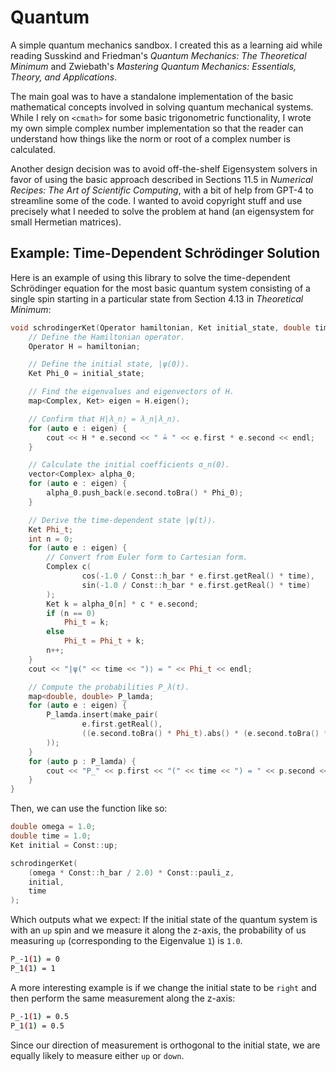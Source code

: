 # Quantum

A simple quantum mechanics sandbox.  I created this as a learning aid while
reading Susskind and Friedman's _Quantum Mechanics: The Theoretical Minimum_
and Zwiebath's _Mastering Quantum Mechanics: Essentials, Theory, and
Applications_.

The main goal was to have a standalone implementation of the basic mathematical
concepts involved in solving quantum mechanical systems.  While I rely on
`<cmath>` for some basic trigonometric functionality, I wrote my own simple
complex number implementation so that the reader can understand how things like
the norm or root of a complex number is calculated.

Another design decision was to avoid off-the-shelf Eigensystem solvers in favor
of using the basic approach described in Sections 11.5 in _Numerical Recipes:
The Art of Scientific Computing_, with a bit of help from GPT-4 to streamline
some of the code.  I wanted to avoid copyright stuff and use precisely what I
needed to solve the problem at hand (an eigensystem for small Hermetian
matrices).

## Example: Time-Dependent Schrödinger Solution

Here is an example of using this library to solve the time-dependent
Schrödinger equation for the most basic quantum system consisting of a single
spin starting in a particular state from Section 4.13 in _Theoretical Minimum_:

```cpp
void schrodingerKet(Operator hamiltonian, Ket initial_state, double time) {
    // Define the Hamiltonian operator.
    Operator H = hamiltonian;

    // Define the initial state, |ψ(0)⟩.
    Ket Phi_0 = initial_state;

    // Find the eigenvalues and eigenvectors of H.
    map<Complex, Ket> eigen = H.eigen();

    // Confirm that H|λ_n⟩ = λ_n|λ_n⟩.
    for (auto e : eigen) {
        cout << H * e.second << " ≟ " << e.first * e.second << endl;
    }

    // Calculate the initial coefficients ɑ_n(0).
    vector<Complex> alpha_0;
    for (auto e : eigen) {
        alpha_0.push_back(e.second.toBra() * Phi_0);
    }

    // Derive the time-dependent state |ψ(t)⟩.
    Ket Phi_t;
    int n = 0;
    for (auto e : eigen) {
        // Convert from Euler form to Cartesian form.
        Complex c(
                cos(-1.0 / Const::h_bar * e.first.getReal() * time),
                sin(-1.0 / Const::h_bar * e.first.getReal() * time)
        );
        Ket k = alpha_0[n] * c * e.second;
        if (n == 0)
            Phi_t = k;
        else
            Phi_t = Phi_t + k;
        n++;
    }
    cout << "|ψ(" << time << ")⟩ = " << Phi_t << endl;

    // Compute the probabilities P_λ(t).
    map<double, double> P_lamda;
    for (auto e : eigen) {
        P_lamda.insert(make_pair(
                e.first.getReal(),
                ((e.second.toBra() * Phi_t).abs() * (e.second.toBra() * Phi_t).abs()).getReal()
        ));
    }
    for (auto p : P_lamda) {
        cout << "P_" << p.first << "(" << time << ") = " << p.second << endl;
    }
}
```

Then, we can use the function like so:

```cpp
double omega = 1.0;
double time = 1.0;
Ket initial = Const::up;

schrodingerKet(
    (omega * Const::h_bar / 2.0) * Const::pauli_z,
    initial,
    time
);
```

Which outputs what we expect:  If the initial state of the quantum system is with an `up` spin and we measure it along the z-axis, the probability of us measuring `up` (corresponding to the Eigenvalue `1`) is `1.0`.

```sh
P_-1(1) = 0
P_1(1) = 1
```

A more interesting example is if we change the initial state to be `right` and then perform the same measurement along the z-axis:

```sh
P_-1(1) = 0.5
P_1(1) = 0.5
```

Since our direction of measurement is orthogonal to the initial state, we are equally likely to measure either `up` or `down`.

